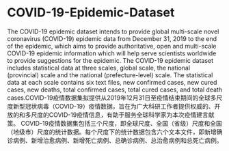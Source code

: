 # COVID-19-Epidemic-Dataset
The COVID-19 epidemic dataset intends to provide global multi-scale novel coronavirus (COVID-19) epidemic data from December 31, 2019 to the end of the epidemic, which aims to provide authoritative, open and multi-scale COVID-19 epidemic information which will help serve scientists worldwide to provide suggestions for the epidemic. The COVID-19 epidemic dataset includes statistical data at three scales, global scale, the national (provincial) scale and the national (prefecture-level) scale. The statistical data at each scale contains six text files, new confirmed cases, new cured cases, new deaths, total confirmed cases, total cured cases, and total death cases.COVID-19疫情数据集拟提供从2019年12月31日至疫情结束期间的全球多尺度新型冠状病毒（COVID-19）疫情数据，旨在为广大科研工作者提供权威的、开放的和多尺度的COVID-19疫情信息，有助于服务全球科学家为本次疫情建言献策。 COVID-19疫情数据集包括三个尺度，即全球尺度、全国（省级）尺度和全国（地级市）尺度的统计数据。每个尺度下的统计数据包含六个文本文件，即新增确诊病例、新增治愈病例、新增死亡病例、总确诊病例、总治愈病例和总死亡病例。
